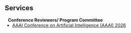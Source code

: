 ## Services

<h4 style="margin:0 10px 0;">Conference Reviewers/ Program Committee</h4>

<ul style="margin:0 0 5px;">
  <li><a href="http://cvpr2023.thecvf.com/"><autocolor>AAAI Conference on Artificial Intelligence (AAAI) 2026</autocolor></a></li>
</ul>
